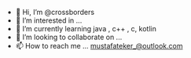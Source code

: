 - 👋 Hi, I’m @crossborders
- 👀 I’m interested in ...
- 🌱 I’m currently learning java , c++ , c, kotlin
- 💞️ I’m looking to collaborate on ...
- 📫 How to reach me ... mustafateker_@outlook.com

<!---
crossborders/crossborders is a ✨ special ✨ repository because its `README.md` (this file) appears on your GitHub profile.
You can click the Preview link to take a look at your changes.
--->
